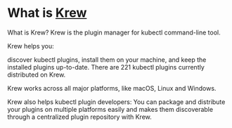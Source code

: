 # What is **[Krew](https://krew.sigs.k8s.io/)**

What is Krew?
Krew is the plugin manager for kubectl command-line tool.

Krew helps you:

discover kubectl plugins,
install them on your machine,
and keep the installed plugins up-to-date.
There are 221 kubectl plugins currently distributed on Krew.

Krew works across all major platforms, like macOS, Linux and Windows.

Krew also helps kubectl plugin developers: You can package and distribute your plugins on multiple platforms easily and makes them discoverable through a centralized plugin repository with Krew.
